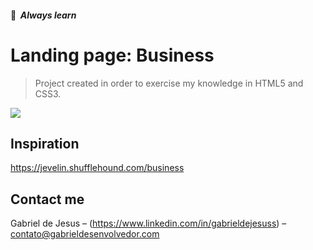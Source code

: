 #### 📒  _Always learn_

# Landing page: Business
> Project created in order to exercise my knowledge in HTML5 and CSS3.


![](public/assets/social-preview-atitude.png)


## Inspiration

https://jevelin.shufflehound.com/business

## Contact me

Gabriel de Jesus – (https://www.linkedin.com/in/gabrieldejesuss) – contato@gabrieldesenvolvedor.com
